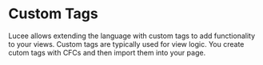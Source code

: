 # Custom Tags

Lucee allows extending the language with custom tags to add functionality to your views. Custom tags are typically used for view logic. You create cutom tags with CFCs and then import them into your page.




